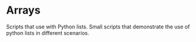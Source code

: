 # Arrays
Scripts that use with Python lists. 
Small scripts that demonstrate the use of python lists in different scenarios.
